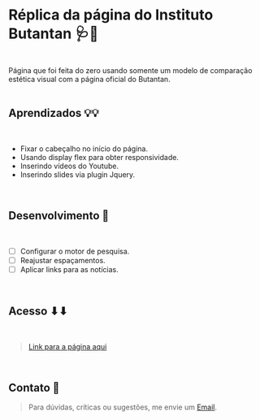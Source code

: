 # Réplica da página do Instituto Butantan 🩺💉

  
<br>
Página que foi feita do zero usando somente um modelo de comparação estética visual com a página oficial do Butantan.
<br><br>

## Aprendizados 💡💡
<br>

* Fixar o cabeçalho no início do página.
* Usando display flex para obter responsividade.
* Inserindo vídeos do Youtube.
* Inserindo slides via plugin Jquery.

<br>

## Desenvolvimento 📝
<br>

- [ ] Configurar o motor de pesquisa.
- [ ] Reajustar espaçamentos.
- [ ] Aplicar links para as notícias.

<br>

## Acesso ⬇⬇
<br>

> [Link para a página aqui](https://replica-butantan.vercel.app/)

<br>

## Contato 📝

>Para dúvidas, críticas ou sugestões, me envie um [Email](mailto:brunoornelio@hotmail.com).
